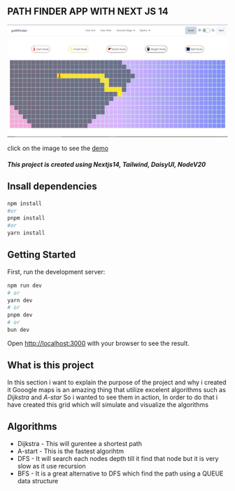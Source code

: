 ## PATH FINDER APP WITH NEXT JS 14
[<img src="./src/Assets/path.jpg" alt="preview">](https://path-finder-next14.vercel.app/)

click on the image to see the [demo](https://path-finder-next14.vercel.app/)

##### This project is created using Nextjs14, Tailwind, DaisyUI, NodeV20

## Insall dependencies 

```bash
npm install 
#or 
pnpm install 
#or 
yarn install 
```

## Getting Started

First, run the development server:

```bash
npm run dev
# or
yarn dev
# or
pnpm dev
# or
bun dev
```
Open [http://localhost:3000](http://localhost:3000) with your browser to see the result.

## What is this project 
In this section i want to explain the purpose of the project and why i created it
Gooogle maps is an amazing thing that utilize excelent algorithms such as *Dijkstra* and *A-star* So i wanted to see them in action, In order to do that i have created this grid which will simulate and visualize the algorithms

## Algorithms
* Dijkstra - This will gurentee a shortest path
* A-start - This is the fastest algorihtm 
* DFS - It will search each nodes depth till it find that node but it is very slow as it use recursion 
* BFS - It is a great alternative to DFS which find the path using a QUEUE data structure 


